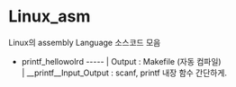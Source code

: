 # Linux_asm
Linux의 assembly Language 소스코드 모음
- printf_hellowolrd ----- | Output : Makefile (자동 컴파일)    
                          | __printf__Input_Output : scanf, printf 내장 함수 간단하게.  
